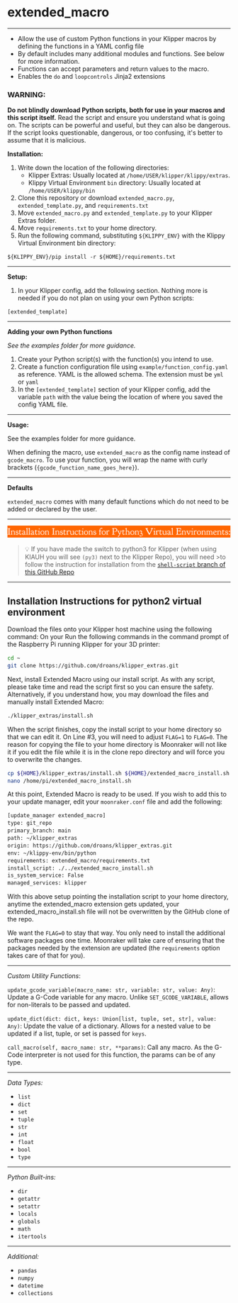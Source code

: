 # extended_macro
---
* Allow the use of custom Python functions in your Klipper macros by defining the functions in a YAML config file
* By default includes many additional modules and functions. See below for more information.
* Functions can accept parameters and return values to the macro.
* Enables the `do` and `loopcontrols` Jinja2 extensions

### WARNING:

**Do not blindly download Python scripts, both for use in your macros and this script itself.** Read the script and ensure you understand what is going on. The scripts can be powerful and useful, but they can also be dangerous. If the script looks questionable, dangerous, or too confusing, it's better to assume that it is malicious.

**Installation:**
1. Write down the location of the following directories:
    * Klipper Extras: Usually located at `/home/USER/klipper/klippy/extras`.
    * Klippy Virtual Environment `bin` directory: Usually located at `/home/USER/klippy/bin`
2. Clone this repository or download `extended_macro.py`, `extended_template.py`, and `requirements.txt`
3. Move `extended_macro.py` and `extended_template.py` to your Klipper Extras folder. 
4. Move `requirements.txt` to your home directory.
5. Run the following command, substituting `${KLIPPY_ENV}` with the Klippy Virtual Environment bin directory:

```
${KLIPPY_ENV}/pip install -r ${HOME}/requirements.txt
```

---
**Setup:**

1. In your Klipper config, add the following section. Nothing more is needed if you do not plan on using your own Python scripts:
```
[extended_template]
```

---
**Adding your own Python functions**

*See the examples folder for more guidance.*

1. Create your Python script(s) with the function(s) you intend to use.
2. Create a function configuration file using `example/function_config.yaml` as reference. YAML is the allowed schema. The extension must be `yml` or `yaml`
3. In the `[extended_template]` section of your Klipper config, add the variable `path` with the value being the location of where you saved the config YAML file.

---
**Usage:**

See the examples folder for more guidance.

When defining the macro, use `extended_macro` as the config name instead of `gcode_macro`. To use your function, you will wrap the name with curly brackets (`{gcode_function_name_goes_here}`). 

---
**Defaults**

`extended_macro` comes with many default functions which do not need to be added or declared by the user. 

---

<img src=".\images\Sign1.svg" width="600">

>:bulb:
>If you have made the switch to python3 for Klipper (when using KIAUH you will see `(py3)` next to the Klipper Repo), you will need >to follow the instruction for installation from the [`shell-script` branch of this GitHub Repo](https://github.com/droans/>klipper_extras/tree/shell-install/extended_macro#installation-instructions)

---

## Installation Instructions for python2 virtual environment

Download the files onto your Klipper host machine using the following command:
On your Run the following commands in the command prompt of the Raspberry Pi running Klipper for your 3D printer:

```BASH
cd ~
git clone https://github.com/droans/klipper_extras.git
```

Next, install Extended Macro using our install script. As with any script, please take time and read the script first so you can ensure the safety. Alternatively, if you understand how, you may download the files and manually install Extended Macro:

```BASH
./klipper_extras/install.sh
```

When the script finishes, copy the install script to your home directory so that we can edit it. On Line #3, you will need to adjust `FLAG=1` to `FLAG=0`. The reason for copying the file to your home directory is Moonraker will not like it if you edit the file while it is in the clone repo directory and will force you to overwrite the changes.

```BASH
cp ${HOME}/klipper_extras/install.sh ${HOME}/extended_macro_install.sh
nano /home/pi/extended_macro_install.sh
```

At this point, Extended Macro is ready to be used. If you wish to add this to your update manager, edit your `moonraker.conf` file and add the following:

```BASH
[update_manager extended_macro]
type: git_repo
primary_branch: main
path: ~/klipper_extras
origin: https://github.com/droans/klipper_extras.git
env: ~/klippy-env/bin/python
requirements: extended_macro/requirements.txt
install_script: ./../extended_macro_install.sh
is_system_service: False
managed_services: klipper
```

With this above setup pointing the installation script to your home directory, anytime the extended_macro extension gets updated, your extended_macro_install.sh file will not be overwritten by the GitHub clone of the repo.

We want the `FLAG=0` to stay that way.  You only need to install the additional software packages one time. Moonraker will take care of ensuring that the packages needed by the extension are updated (the `requirements` option takes care of that for you).

---

*Custom Utility Functions*:

`update_gcode_variable(macro_name: str, variable: str, value: Any)`: Update a G-Code variable for any macro. Unlike `SET_GCODE_VARIABLE`, allows for non-literals to be passed and updated. 

`update_dict(dict: dict, keys: Union[list, tuple, set, str], value: Any)`: Update the value of a dictionary. Allows for a nested value to be updated if a list, tuple, or set is passed for `keys`.

`call_macro(self, macro_name: str, **params)`: Call any macro. As the G-Code interpreter is not used for this function, the params can be of any type.

---

*Data Types:*

* `list`
* `dict`
* `set`
* `tuple`
* `str`
* `int`
* `float`
* `bool`
* `type`
---

*Python Built-ins:*

* `dir`
* `getattr`
* `setattr`
* `locals`
* `globals`
* `math`
* `itertools`
---
*Additional:*
* `pandas`
* `numpy`
* `datetime`
* `collections`
